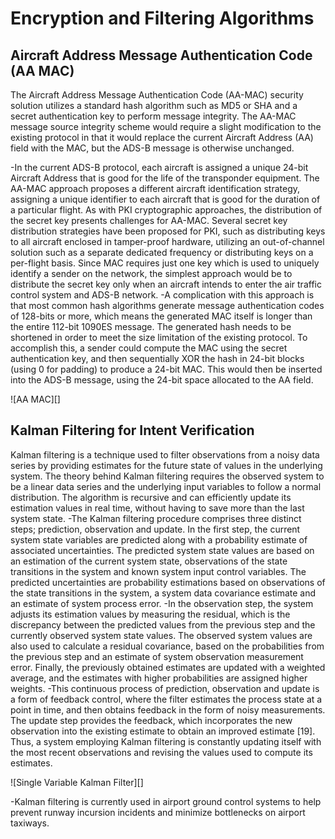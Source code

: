 # Encryption and Filtering Algorithms

## Aircraft Address Message Authentication Code (AA MAC)
The Aircraft Address Message Authentication Code (AA-MAC) security solution utilizes a standard hash algorithm such as MD5 or SHA and a secret authentication key to perform message integrity. The AA-MAC message source integrity scheme would require a slight modification to the existing protocol in that it would replace the current Aircraft Address (AA) field with the MAC, but the ADS-B message is otherwise unchanged.

-In the current ADS-B protocol, each aircraft is assigned a unique 24-bit Aircraft Address that is good for the life of the transponder equipment. The AA-MAC approach proposes a different aircraft identification strategy, assigning a unique identifier to each aircraft that is good for the duration of a particular flight. As with PKI cryptographic approaches, the distribution of the secret key presents challenges for AA-MAC. Several secret key distribution strategies have been proposed for PKI, such as distributing keys to all aircraft enclosed in tamper-proof hardware, utilizing an out-of-channel solution such as a separate dedicated frequency or distributing keys on a per-flight basis. Since MAC requires just one key which is used to uniquely identify a sender on the network, the simplest approach would be to distribute the secret key only when an aircraft intends to enter the air traffic control system and ADS-B network.
-A complication with this approach is that most common hash algorithms generate message authentication codes of 128-bits or more, which means the generated MAC itself is longer than the entire 112-bit 1090ES message. The generated hash needs to be shortened in order to meet the size limitation of the existing protocol. To accomplish this, a sender could compute the MAC using the secret authentication key, and then sequentially XOR the hash in 24-bit blocks (using 0 for padding) to produce a 24-bit MAC. This would then be inserted into the ADS-B message, using the 24-bit space allocated to the AA field.

![AA MAC][]

## Kalman Filtering for Intent Verification
Kalman filtering is a technique used to filter observations from a noisy data series by providing estimates for the future state of values in the underlying system. The theory behind Kalman filtering requires the observed system to be a linear data series and the underlying input variables to follow a normal distribution. The algorithm is recursive and can efficiently update its estimation values in real time, without having to save more than the last system state. 
-The Kalman filtering procedure comprises three distinct steps; prediction, observation and update. In the first step, the current system state variables are predicted along with a probability estimate of associated uncertainties. The predicted system state values are based on an estimation of the current system state, observations of the state transitions in the system and known system input control variables. The predicted uncertainties are probability estimations based on observations of the state transitions in the system, a system data covariance estimate and an estimate of system process error.
-In the observation step, the system adjusts its estimation values by measuring the residual, which is the discrepancy between the predicted values from the previous step and the currently observed system state values. The observed system values are also used to calculate a residual covariance, based on the probabilities from the previous step and an estimate of system observation measurement error. Finally, the previously obtained estimates are updated with a weighted average, and the estimates with higher probabilities are assigned higher weights.
-This continuous process of prediction, observation and update is a form of feedback control, where the filter estimates the process state at a point in time, and then obtains feedback in the form of noisy measurements. The update step provides the feedback, which incorporates the new observation into the existing estimate to obtain an improved estimate [19]. Thus, a system employing Kalman filtering is constantly updating itself with the most recent observations and revising the values used to compute its estimates.

![Single Variable Kalman Filter][]

-Kalman filtering is currently used in airport ground control systems to help prevent runway incursion incidents and minimize bottlenecks on airport taxiways.